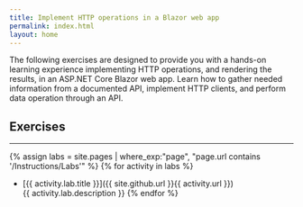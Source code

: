 ```yaml
---
title: Implement HTTP operations in a Blazor web app
permalink: index.html
layout: home
---
```


The following exercises are designed to provide you with a hands-on learning experience implementing HTTP operations, and rendering the results, in an ASP.NET Core Blazor web app. Learn how to gather needed information from a documented API, implement HTTP clients, and perform data operation through an API. 

## Exercises
<hr/>


{% assign labs = site.pages | where_exp:"page", "page.url contains '/Instructions/Labs'" %}
{% for activity in labs  %}
* [{{ activity.lab.title }}]({{ site.github.url }}{{ activity.url }}) <br/> {{ activity.lab.description }}
{% endfor %}

